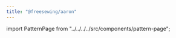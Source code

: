 ```yaml
---
title: "@freesewing/aaron"
---
```


import PatternPage from "../../../../src/components/pattern-page";

<patternpage pattern="aaron" />